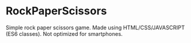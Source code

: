 # RockPaperScissors
Simple rock paper scissors game. Made using HTML/CSS/JAVASCRIPT (ES6 classes). Not optimized for smartphones.
